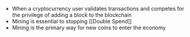 - When a cryptocurrency user validates transactions and competes for the privilege of adding a block to the blockchain
- Mining is essential to stopping [[Double Spend]]
- Mining is the primary way for new coins to enter the economy